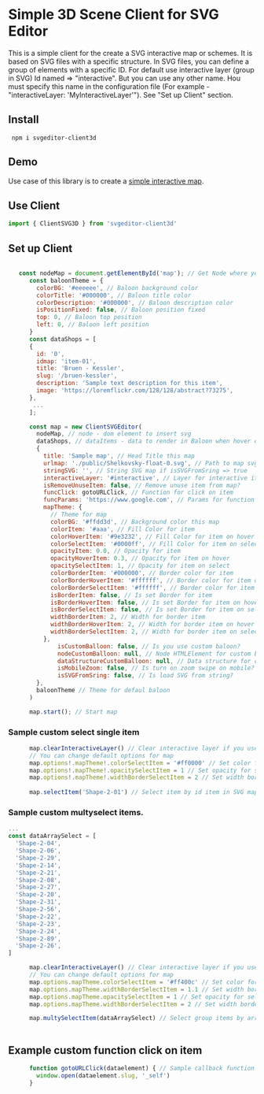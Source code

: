 # Simple 3D Scene Client for SVG Editor

This is a simple client for the create a SVG interactive map or schemes. It is based on SVG files with a specific structure.
In SVG files, you can define a group of elements with a specific ID. For default use interactive layer (group in SVG) Id named => "interactive". 
But you can use any other name. Нou must specify this name in the configuration file (For example - "interactiveLayer: 'MyInteractiveLayer'"). See "Set up Client" section.
## Install
``` npm i svgeditor-client3d```
## Demo
Use case of this library is to create a  [simple interactive map](http://svgedit.za-vod.ru/example/). 
 
## Use Client
```javascript
import { ClientSVG3D } from 'svgeditor-client3d'
```
## Set up Client

```javascript

   const nodeMap = document.getElementById('map'); // Get Node where you insert SVG map
      const baloonTheme = {
        colorBG: '#eeeeee', // Baloon background color
        colorTitle: '#000000', // Baloon title color
        colorDescription: '#000000', // Baloon description color
        isPositionFixed: false, // Baloon position fixed
        top: 0, // Baloon top position
        left: 0, // Baloon left position
      }
      const dataShops = [
      {
        id: '0',
        idmap: 'item-01',
        title: 'Bruen - Kessler',
        slug: '/bruen-kessler',
        description: 'Sample text description for this item',
        image: 'https://loremflickr.com/128/128/abstract?73275',
      },
       ...
      ];

      const map = new ClientSVGEditor(
        nodeMap, // node - dom element to insert svg
        dataShops, // dataItems - data to render in Baloon when hover on Item
        {
          title: 'Sample map', // Head Title this map
          urlmap: './public/Shelkovsky-float-0.svg', // Path to map svg
          stringSVG: '', // String SVG map if isSVGFromSring => true
          interactiveLayer: '#interactive', // Layer for interactive items in SVG map. Default: #interactive
          isRemoveUnuseItem: false, // Remove unuse item from map?
          funcClick: gotoURLClick, // Function for click on item
          funcParams: 'https://www.google.com', // Params for function click on item
          mapTheme: {
            // Theme for map
            colorBG: '#ffdd3d', // Background color this map
            colorItem: '#aaa', // Fill Color for item
            colorHoverItem: '#9e3232', // Fill Color for item on hover
            colorSelectItem: '#0000ff', // Fill Color for item on select
            opacityItem: 0.0, // Opacity for item
            opacityHoverItem: 0.3, // Opacity for item on hover
            opacitySelectItem: 1, // Opacity for item on select
            colorBorderItem: '#000000', // Border color for item
            colorBorderHoverItem: '#ffffff', // Border color for item on hover
            colorBorderSelectItem: '#ffffff', // Border color for item on select
            isBorderItem: false, // Is set Border for item
            isBorderHoverItem: false, // Is set Border for item on hover
            isBorderSelectItem: false, // Is set Border for item on select
            widthBorderItem: 2, // Width for border item
            widthBorderHoverItem: 2, // Width for border item on hover
            widthBorderSelectItem: 2, // Width for border item on select
          },
              isCustomBalloon: false, // Is you use custom baloon?
              nodeCustomBalloon: null, // Node HTMLElement for custom baloon
              dataStructureCustomBalloon: null, // Data structure for custom baloon
              isMobileZoom: false, // Is turn on zoom swipe on mobile?
              isSVGFromSring: false, // Is load SVG from string? 
        },
        baloonTheme // Theme for defaul baloon
      )

      map.start(); // Start map
```
### Sample custom select single item

```javascript
      map.clearInteractiveLayer() // Clear interactive layer if you use select single item before next select
      // You can change default options for map
      map.options!.mapTheme!.colorSelectItem = '#ff0000' // Set color for select item if you  need
      map.options!.mapTheme!.opacitySelectItem = 1 // Set opacity for select item if you  need
      map.options!.mapTheme!.widthBorderSelectItem = 2 // Set width border for select item if you  need
      
      map.selectItem('Shape-2-01') // Select item by id item in SVG map
```
### Sample custom multyselect items. 

```javascript
...
const dataArraySelect = [
  'Shape-2-04',
  'Shape-2-06',
  'Shape-2-29',
  'Shape-2-14',
  'Shape-2-21',
  'Shape-2-08',
  'Shape-2-27',
  'Shape-2-20',
  'Shape-2-31',
  'Shape-2-56',
  'Shape-2-22',
  'Shape-2-23',
  'Shape-2-24',
  'Shape-2-89',
  'Shape-2-26',
]

      map.clearInteractiveLayer() // Clear interactive layer if you use select single item before next select
      // You can change default options for map
      map.options.mapTheme.colorSelectItem = '#ff400с' // Set color for select item if you  need
      map.options.mapTheme.widthBorderSelectItem = 1.1 // Set width border for select item if you  need
      map.options.mapTheme.opacitySelectItem = 1 // Set opacity for select item if you  need
      map.options.mapTheme.widthBorderSelectItem = 2 // Set width border for select item if you  need

      map.multySelectItem(dataArraySelect) // Select group items by array id items in SVG map
      
```
## Example custom function click on item

```javascript
      function gotoURLClick(dataelement) { // Sample callback function when you click on active item on map
        window.open(dataelement.slug, '_self')
      }
```